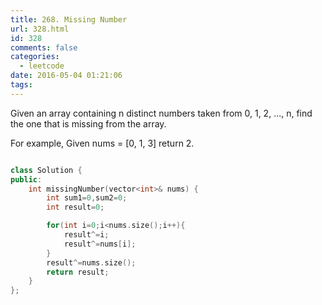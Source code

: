 ```yaml
---
title: 268. Missing Number
url: 328.html
id: 328
comments: false
categories:
  - leetcode
date: 2016-05-04 01:21:06
tags:
---
```


Given an array containing n distinct numbers taken from 0, 1, 2, ..., n, find the one that is missing from the array. 

For example, 
Given nums = \[0, 1, 3\] return 2.
```c++

class Solution {
public:
    int missingNumber(vector<int>& nums) {
        int sum1=0,sum2=0;
        int result=0;

        for(int i=0;i<nums.size();i++){
            result^=i;
            result^=nums[i];
        }
        result^=nums.size();
        return result;
    }
};
```